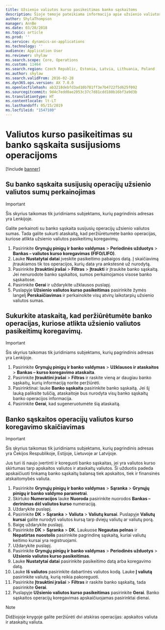 ```yaml
---
title: Užsienio valiutos kurso pasikeitimas banko sąskaitoms
description: Šioje temoje pateikiama informacija apie užsienio valiutos kurso pasikeitimą banko sąskaitoms.
author: ShylaThompson
manager: AnnBe
ms.date: 03/28/2018
ms.topic: article
ms.prod: ''
ms.service: dynamics-ax-applications
ms.technology: ''
audience: Application User
ms.reviewer: shylaw
ms.search.scope: Core, Operations
ms.custom: 11464
ms.search.region: Czech Republic, Estonia, Latvia, Lithuania, Poland
ms.author: shylaw
ms.search.validFrom: 2016-02-28
ms.dyn365.ops.version: AX 7.0.0
ms.openlocfilehash: ab3218debfd3ad10b781ff3e7b4722f5d625f092
ms.sourcegitcommit: 9d4c7edd0ae2053c37c7d81cdd180b16bf3a9d3b
ms.translationtype: HT
ms.contentlocale: lt-LT
ms.lasthandoff: 05/15/2019
ms.locfileid: "1547180"
---
```

# <a name="currency-revaluation-for-bank-account-transactions"></a>Valiutos kurso pasikeitimas su banko sąskaita susijusioms operacijoms

[!include [banner](../includes/banner.md)]

## <a name="revalue-foreign-currency-amounts-for-bank-account-transactions"></a>Su banko sąskaita susijusių operacijų užsienio valiutos sumų perkainojimas

> [!IMPORTANT]
> Šis skyrius taikomas tik juridiniams subjektams, kurių pagrindinis adresas yra Lenkijoje.

Galite perkainoti su banko sąskaita susijusių operacijų užsienio valiutos sumas. Tada galite sukurti ataskaitą, kad peržiūrėtumėte banko operacijas, kuriose atlikta užsienio valiutos pasikeitimų koregavimų.

1. Pasirinkite **Grynųjų pinigų ir banko valdymas** &gt; **Periodinės užduotys** &gt; **Bankas – valiutos kurso koregavimas (FIFO/LIFO)**.
2. Lauke **Nustatytai datai** įveskite pasikeitimo pabaigos datą. Į skaičiavimą įtraukiamos tik tos operacijos, kurių data yra ankstesnė už nurodytą.
3. Pasirinkite **Įtrauktini įrašai** &gt; **Filtras** &gt; **Įtraukti** ir įtraukite banko sąskaitą. Jei nenurodote banko sąskaitos, sumos perkainojamos visose banko sąskaitose.
4. Pasirinkite **Gerai** ir uždarykite užklausos puslapį.
5. Puslapyje **Užsienio valiutos kurso pasikeitimas** pasirinkite žymės langelį **Perskaičiavimas** ir perkainokite visų atvirų laikotarpių užsienio valiutos sumas.

## <a name="create-a-report-to-view-bank-transactions-that-have-adjustments-for-foreign-currency-revaluations"></a>Sukurkite ataskaitą, kad peržiūrėtumėte banko operacijas, kuriose atlikta užsienio valiutos pasikeitimų koregavimų.

> [!IMPORTANT]
> Šis skyrius taikomas tik juridiniams subjektams, kurių pagrindinis adresas yra Lenkijoje.

1. Pasirinkite **Grynųjų pinigų ir banko valdymas** &gt; **Užklausos ir ataskaitos** &gt; **Bankas – kurso koregavimo ataskaita**.
2. Pasirinkite **Įtrauktini įrašai** &gt; **Filtras** ir raskite vieną ar daugiau banko sąskaitų, kurių informaciją norite peržiūrėti.
3. Pasirinktinai: lauke **Banko sąskaita** pasirinkite banko sąskaitą. Jei šį lauką paliksite tuščią, ataskaitoje bus nurodyta visų banko sąskaitų banko operacijos informacija.
4. Pasirinkite **Gerai**, kad sugeneruotumėte šią ataskaitą. 

## <a name="calculate-exchange-rate-adjustments-for-bank-account-transactions"></a>Banko sąskaitos operacijų valiutos kurso koregavimo skaičiavimas

> [!IMPORTANT]
> Šis skyrius taikomas tik juridiniams subjektams, kurių pagrindinis adresas yra Čekijos Respublikoje, Estijoje, Lietuvoje ar Latvijoje.

Jus turi iš naujo įvertinti ir koreguoti banko sąskaitas, jei yra valiutos kurso skirtumas tarp apskaitos valiutos ir ataskaitų valiutos. Ši užduotis padeda apskaičiuoti tinkamą banko sąskaitų balansą tiek apskaitos, tiek ir finansinės atskaitomybės valiuta.

1. Pasirinkite **Grynųjų pinigų ir banko valdymas** &gt; **Sąranka** &gt; **Grynųjų pinigų ir banko valdymo parametrai**.
2. Skirtuko **Numeracijos** lauke **Nuoroda** pasirinkite nuorodos **Bankas – derinimas dėl valiutos kurso** numeraciją.
3. Uždarykite puslapį.
4. Pasirinkite **DK** &gt; **Sąranka** &gt; **Valiuta** &gt; **Valiutų kursai**. Puslapyje **Valiutų kursai** galite nurodyti valiutos kursą tarp dviejų valiutų ar valiutų porą.
5. Baigę uždarykite puslapį.
6. Pasirinkite **DK** &gt; **Sąranka** &gt; **DK**. Laukuose **Negautas pelnas** ir **Nepatirtas nuostolis** pasirinkite pagrindinę sąskaitą, kuriai valiutų keitimo kursai yra registruojami.
7. Uždarykite puslapį.
8. Pasirinkite **Grynųjų pinigų ir banko valdymas** &gt; **Periodinės užduotys** &gt; **Užsienio valiutos kurso pasikeitimas**.
9. Lauke **Nustatytai datai** pasirinkite pasikeitimo datą arba koregavimo datą.
10. Lauke **Iš valiutos** pasirinkite dabartinės valiutos kodą. Lauke **Į valiutą** pasirinkite valiutą, kurią reikia pakoreguoti.
11. Pasirinkite **Įtrauktini įrašai** &gt; **Filtras** ir raskite banko sąskaitą, tada pasirinkite **Gerai**.
12. Puslapyje **Užsienio valiutos kurso pasikeitimas** pasirinkite **Gerai**. Banko sąskaitos operacijų koregavimas apskaičiuojamas pasirinktai dienai.

> [!NOTE]
> Didžiojoje knygoje galite peržiūrėti dvi atskiras operacijas: apskaitos valiuta ir ataskaitų valiuta.

